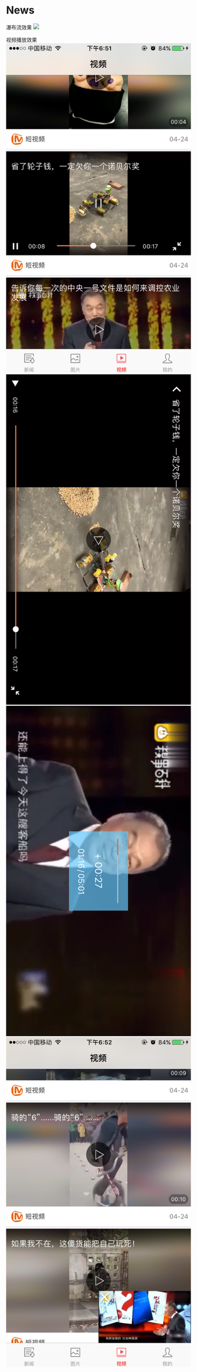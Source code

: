 # News
瀑布流效果
![](https://github.com/limeng99/News/blob/master/images-folder/IMG_0973.PNG=100x178)

视频播放效果
![](https://github.com/limeng99/News/blob/master/images-folder/IMG_0968.PNG) ![](https://github.com/limeng99/News/blob/master/images-folder/IMG_0970.PNG)
![](https://github.com/limeng99/News/blob/master/images-folder/IMG_0971.PNG)
![](https://github.com/limeng99/News/blob/master/images-folder/IMG_0972.PNG)
